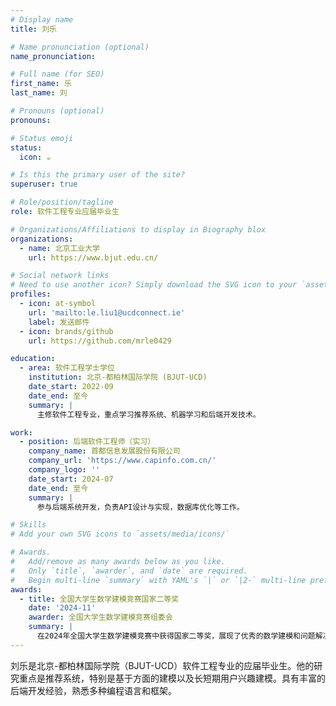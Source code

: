 ```yaml
---
# Display name
title: 刘乐

# Name pronunciation (optional)
name_pronunciation: 

# Full name (for SEO)
first_name: 乐
last_name: 刘

# Pronouns (optional)
pronouns: 

# Status emoji
status:
  icon: ☕️

# Is this the primary user of the site?
superuser: true

# Role/position/tagline
role: 软件工程专业应届毕业生

# Organizations/Affiliations to display in Biography blox
organizations:
  - name: 北京工业大学
    url: https://www.bjut.edu.cn/

# Social network links
# Need to use another icon? Simply download the SVG icon to your `assets/media/icons/` folder.
profiles:
  - icon: at-symbol
    url: 'mailto:le.liu1@ucdconnect.ie'
    label: 发送邮件
  - icon: brands/github
    url: https://github.com/mrle0429

education:
  - area: 软件工程学士学位
    institution: 北京-都柏林国际学院 (BJUT-UCD)
    date_start: 2022-09
    date_end: 至今
    summary: |
      主修软件工程专业，重点学习推荐系统、机器学习和后端开发技术。

work:
  - position: 后端软件工程师（实习）
    company_name: 首都信息发展股份有限公司
    company_url: 'https://www.capinfo.com.cn/'
    company_logo: ''
    date_start: 2024-07
    date_end: 至今
    summary: |
      参与后端系统开发，负责API设计与实现，数据库优化等工作。

# Skills
# Add your own SVG icons to `assets/media/icons/`

# Awards.
#   Add/remove as many awards below as you like.
#   Only `title`, `awarder`, and `date` are required.
#   Begin multi-line `summary` with YAML's `|` or `|2-` multi-line prefix and indent 2 spaces below.
awards:
  - title: 全国大学生数学建模竞赛国家二等奖
    date: '2024-11'
    awarder: 全国大学生数学建模竞赛组委会
    summary: |
      在2024年全国大学生数学建模竞赛中获得国家二等奖，展现了优秀的数学建模和问题解决能力。
---
```


刘乐是北京-都柏林国际学院（BJUT-UCD）软件工程专业的应届毕业生。他的研究重点是推荐系统，特别是基于方面的建模以及长短期用户兴趣建模。具有丰富的后端开发经验，熟悉多种编程语言和框架。
